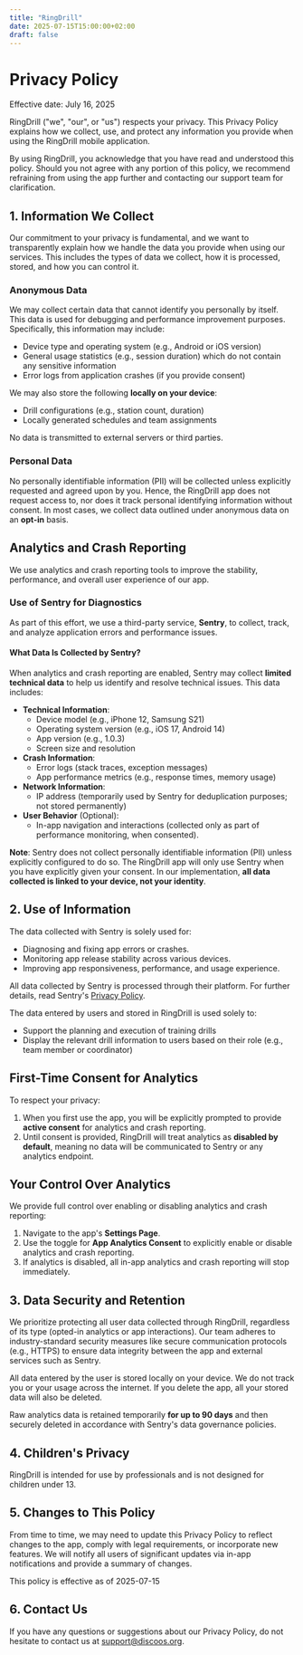 ```yaml
---
title: "RingDrill"
date: 2025-07-15T15:00:00+02:00
draft: false
---
```


# Privacy Policy

Effective date: July 16, 2025

RingDrill ("we", "our", or "us") respects your privacy. 
This Privacy Policy explains how we collect, use, and protect 
any information you provide when using the RingDrill mobile application.

By using RingDrill, you acknowledge that you have read and understood this policy. 
Should you not agree with any portion of this policy, we recommend refraining from 
using the app further and contacting our support team for clarification.

## 1. Information We Collect

Our commitment to your privacy is fundamental, and we want to transparently explain 
how we handle the data you provide when using our services. This includes the types 
of data we collect, how it is processed, stored, and how you can control it.

### Anonymous Data
We may collect certain data that cannot identify you personally by itself. 
This data is used for debugging and performance improvement purposes. 
Specifically, this information may include:

- Device type and operating system (e.g., Android or iOS version)
- General usage statistics (e.g., session duration) which do not contain any sensitive information
- Error logs from application crashes (if you provide consent)

We may also store the following **locally on your device**:
- Drill configurations (e.g., station count, duration)
- Locally generated schedules and team assignments

No data is transmitted to external servers or third parties.

### Personal Data
No personally identifiable information (PII) will be collected unless explicitly
requested and agreed upon by you. Hence, the RingDrill app does not request access to, 
nor does it track personal identifying information without consent. In most cases, 
we collect data outlined under anonymous data on an **opt-in** basis.

## Analytics and Crash Reporting

We use analytics and crash reporting tools to improve the stability, 
performance, and overall user experience of our app.

### Use of Sentry for Diagnostics

As part of this effort, we use a third-party service, **Sentry**,
to collect, track, and analyze application errors and performance issues.

#### What Data Is Collected by Sentry?

When analytics and crash reporting are enabled, Sentry may collect 
**limited technical data** to help us identify and resolve technical 
issues. This data includes:

- **Technical Information**:
    - Device model (e.g., iPhone 12, Samsung S21)
    - Operating system version (e.g., iOS 17, Android 14)
    - App version (e.g., 1.0.3)
    - Screen size and resolution
- **Crash Information**:
    - Error logs (stack traces, exception messages)
    - App performance metrics (e.g., response times, memory usage)
- **Network Information**:
    - IP address (temporarily used by Sentry for deduplication purposes; not stored permanently)
- **User Behavior** (Optional):
    - In-app navigation and interactions (collected only as part of performance monitoring, when consented).

**Note**: Sentry does not collect personally identifiable information (PII) unless 
explicitly configured to do so. The RingDrill app will only use Sentry when you have 
explicitly given your consent. In our implementation, **all data collected is linked to your 
device, not your identity**.

## 2. Use of Information

The data collected with Sentry is solely used for:
- Diagnosing and fixing app errors or crashes.
- Monitoring app release stability across various devices.
- Improving app responsiveness, performance, and usage experience.

All data collected by Sentry is processed through their platform. 
For further details, read Sentry's [Privacy Policy](https://sentry.io/privacy/).

The data entered by users and stored in RingDrill is used solely to:
- Support the planning and execution of training drills
- Display the relevant drill information to users based on their role (e.g., team member or coordinator)

## First-Time Consent for Analytics

To respect your privacy:
1. When you first use the app, you will be explicitly prompted to provide **active consent** for analytics and crash reporting.
2. Until consent is provided, RingDrill will treat analytics as **disabled by default**, meaning no data will be communicated to Sentry or any analytics endpoint.

## Your Control Over Analytics

We provide full control over enabling or disabling analytics and crash reporting:
1. Navigate to the app's **Settings Page**.
2. Use the toggle for **App Analytics Consent** to explicitly enable or disable analytics and crash reporting.
3. If analytics is disabled, all in-app analytics and crash reporting will stop immediately.

## 3. Data Security and Retention

We prioritize protecting all user data collected through RingDrill, regardless of its type 
(opted-in analytics or app interactions). Our team adheres to industry-standard security measures 
like secure communication protocols (e.g., HTTPS) to ensure data integrity between the app and 
external services such as Sentry.

All data entered by the user is stored locally on your device. We do not track you or your usage 
across the internet. If you delete the app, all your stored data will also be deleted. 

Raw analytics data is retained temporarily **for up to 90 days** and then securely
deleted in accordance with Sentry's data governance policies.

## 4. Children's Privacy

RingDrill is intended for use by professionals and is not designed for children under 13.

## 5. Changes to This Policy

From time to time, we may need to update this Privacy Policy to reflect changes to the app, 
comply with legal requirements, or incorporate new features. We will notify all users of 
significant updates via in-app notifications and provide a summary of changes.

This policy is effective as of 2025-07-15

## 6. Contact Us

If you have any questions or suggestions about our Privacy Policy, do not hesitate to 
contact us at support@discoos.org.